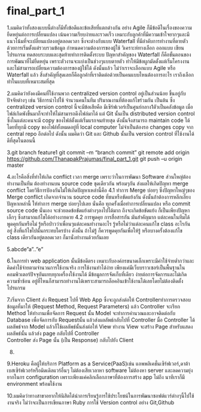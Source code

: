 # final_part_1
1.ผมคิดว่าทั้งสองแบบนี้ต่างก็มีทั้งข้อดีและข้อเสียที่แตกต่างกัน อย่าง Agile ก็มีข้อดีในเรื่องของความยืดหยุ่นต่อการเปลี่ยนแปลง เน้นความเรียบง่ายและรวดเร็ว เหมาะกับลูกค้าที่มีความเข้าใจยากๆและมีแนวโน้มที่จะเปลี่ยนแปลงอยู่ตลอดเวลา ซึ่งจะต่างกับแบบ Waterfall ที่มีลำดับการทำงานที่ตายตัวด้วยการเริ่มตั้งแต่รวบรวมข้อมูล กำหนดความต้องการของผู้ใช้ วิเคราะห์ทางเลือก ออกแบบ เขียนโปรแกรม ทดสอบระบบและสุดท้ายทำการติดตั้งระบบ ปัญหาสำคัญของ Waterfall ก็คือขั้นตอนของการพัฒนาที่ไม่ยืดหยุ่น เพราะตัวงานจะแบ่งเป็นช่วงๆแบบตายตัว ทำให้มีข้อผูกมัดตั้งแต่เริ่มโครงงานและไม่สามารถเปลี่ยนความต้องการของผู้ใช้ได้ ดังนั้นแล้ว ไม่ว่าเราจะเลือกแบบ Agile หรือ Waterfall แล้ว สิ่งสำคัญที่สุดเลยก็คือลูกค้าที่เราติดต่อด้วยเป็นคนแบบไหนต้องการอะไร เราถึงเลือกทำในแบบที่เหมาะสมที่สุด

2.ผมคิดว่ายังคงมีคนที่ใช้งานพวก centralized version control อยู่เป็นส่วนน้อย ขึ้นอยู่กับปัจจัยต่างๆ เช่น วิธีการนำไปใช้ จำนวนคนในทีม ปริมาณงานที่ต้องแก้ไขร่วมกัน เป็นต้น ซึ่ง centralized version control นี้จะมีข้อเสียคือ มีเซิร์ฟเวอร์เป็นศูนย์กลาง1ตัวเป็นคลังข้อมูล เมื่อไฟล์เกิดพังขึ้นมาก็จะทำให้ไม่สามารถดึงไฟล์มาได้ แต่ Git นั้นเป็น distributed version control ซึ่งในแต่ละคนจะมี copy ของไฟล์ตั้งแต่เริ่มแรกจนท้ายสุด ดังนั้นจึงสามารถ maintain code ได้โดยที่ทุกมี copy ของไฟล์ทั้งหมดอยู่ที่ local computer ไม่จำเป็นต้องรอ changes copy จาก central repo อีกต่อไป ดังนั้น ผมคิดว่า Git และ Github นั้นเป็น version control ที่ใช้งานได้ดีที่สุดในตอนนี้

3.git branch feature1
 git commit –m “branch commit”
 git remote add origin https://github.com/ThanapakPrajumas/final_part_1.git
 git push –u origin master

4.อะไรคือสิ่งที่ทำให้เกิด conflict เวลา merge เพราะว่าในการพัฒนา Software ส่วนใหญ่ต้องทำงานเป็นทีม ต้องทำงานบน source code ชุดเดียวกัน พร้อมๆกัน ส่งผลให้เกิดปัญหา merge conflict  โดยวิธีการป้องกันไม่ให้เกิดปัญหาเหล่านี้คือ
4.1 ทำการ Merge บ่อยๆ ซึ่งปัญหาใหญ่ๆของ Merge conflict เกิดจากจำนวน source code ที่ชนหรือขัดแย้งกัน ดังนั้นถ้าต้องการหลีกเลี่ยงปัญหาเหล่านี้ ให้ทำการ merge บ่อยๆไปเลย นั่นคือ ทุกครั้งเมื่อทำการเปลี่ยนแปลง หรือ commit source code นั่นเอง จะช่วยลดข้อขัดแย้งต่างๆลงไปได้มาก ถึงจะเกิดข้อขัดแย้ง ก็เป็นเพียงปัญหาเล็กๆ ซึ่งสามาถแก้ไขได้อย่างงายดาย
4.2 การพูดคุย การสื่อสารกัน มันสำคัญมาก แต่ละคนในทีมได้พูดคุยกันหรือไม่ รู้หรือป่าวว่าเพื่อนๆแต่ละคนทำงานอะไร รู้หรือไม่ว่าแต่ละคนแก้ไข class อะไรกันอยู่ สิ่งที่แก้ไขไปนั้นกระทบใครบ้าง ดังนั้น ถ้าไม่รู้ ก็ควรพูดคุยกันเพื่อให้รู้ หรือบางครั้งต้องแก้ไข class เดียวกันอยู่ตลอดเวลา ก็มานั่งทำงานด้วยกันเลย

5.abcde”a”..”e”


6.ในการทำ web application นั้นมีข้อดีตรง เหมาะกับองค์กรขนาดเล็กเพราะมีค่าใช้จ่ายต่ำกว่าและคิดค่าใช้จ่ายตามจำนวนการใช้งานจริง การใช้งานทำได้ง่าย เพียงแค่มีเว็บบราวเซอร์เป็นพื้นฐานในคอมพิวเตอร์ปัจจุบันแทบทุกเครื่องใช้งานได้ มีข้อมูลการจัดเก็บที่เดียว ง่ายต่อการจัดการและไม่เกิดความซ้ำซ้อน อยู่ที่ไหนก็สามารถทำงานได้เพราะสามารถล็อคอินเข้าใช้งานได้เลยโดยไม่ต้องติดตั้งโปรแกรม

7.เริ่มจาก Client ส่ง Request ไปที่ Web App ซึ่งจะถูกส่งต่อให้ Controllerทำการตรวจสอบข้อมูลที่มาให้ (Request Method, Request Parameters) 
แล้ว Controller จะเรียก Method ให้ทำงานเพื่อจัดการ Request นั้น 
Model จะทำการคำนวณและอาจติดต่อกับ Database เพื่อจัดการกับ Requestนั้น แล้วส่งผลลัพธ์กลับไปที่ Controller 
มื่อ Controller ได้ผลลัพธ์จาก Model แล้วก็ใช้ผลลัพธ์นั้นส่งต่อให้ View ทำงาน 
View จะสร้าง Page สำหรับแสดงผลลัพธ์นั้น แล้วส่ง page กลับไปที่ Controller  
Controller ส่ง Page นั้น (เป็น Response) กลับไปยัง Client 

8.

9.Heroku คือผู้ให้บริการ Platform as a Service(PaaS)เช่น แอพพลิเคชั่นเซิร์ฟเวอร์,ดาต้าเบสเซิร์ฟเวอร์หรือมิดเดิลแวร์อื่นๆ ไม่ต้องเสียเวลาหา software ไม่ต้องหา server และลดความยุ่งยากในกร configuration เพราะเพียงแค่คลิกเลือกภาษาที่ต้องการสร้าง app ไม่ถึง นาทีเราก็มี environment พร้อมใช้งาน

10.ผมคิดว่าทางสาขาอยากให้นิสิตได้นำการเรียนรู้การใช้ประโยชน์ในการพัฒนาซอฟต์แวร์ต่างๆนี้ไปใช้งานจริง ไม่ว่าจะเป็นการเขียนภาษา Ruby การใช้ Version control อย่าง Git,Github 
